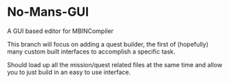 # No-Mans-GUI
A GUI based editor for MBINCompiler

This branch will focus on adding a quest builder, the first of (hopefully) many custom built interfaces to accomplish a specific task.

Should load up all the mission/quest related files at the same time and allow you to just build in an easy to use interface.

